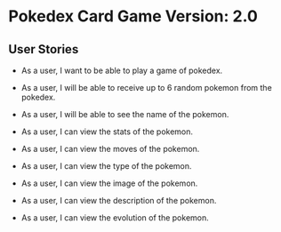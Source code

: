 # Pokedex Card Game Version: 2.0

## User Stories

-   As a user, I want to be able to play a game of pokedex.

-   As a user, I will be able to receive up to 6 random pokemon from the pokedex.

-   As a user, I will be able to see the name of the pokemon.

-   As a user, I can view the stats of the pokemon.

-   As a user, I can view the moves of the pokemon.

-   As a user, I can view the type of the pokemon.

-   As a user, I can view the image of the pokemon.

-   As a user, I can view the description of the pokemon.

-   As a user, I can view the evolution of the pokemon.
